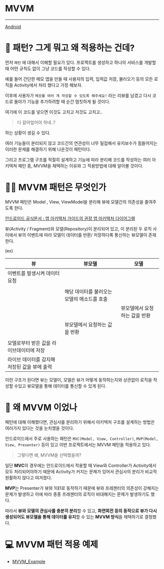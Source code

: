 

# MVVM

-----

[Android](https://blog.yena.io/assets/post-img19/190316-mvvm-detail.png)

# 🤔 패턴? 그게 뭐고 왜 적용하는 건데?

먼저 `패턴` 에 대해서 이해할 필요가 있다. 프로젝트를 생성하고 하나의 서비스를 개발할 때 어떤 규칙도 없이 그냥 코드를 작성할 수 있다.

예를 들어 간단한 메모 앱을 만들 때 사용자의 입력, 입력값 저장, 불러오기 등의 모든 로직을 Activity에서 처리 했다고 가정 해보자.

이후에 사용자가 `메모를 여러 개 작성할 수 있도록 해주세요!` 라는 리뷰를 남겼고 다시 코드로 돌아가 기능을 추가하려할 때 순간 멈칫하게 될 것이다.

여기에 이 코드를 넣으면 이것도 고치고 저것도 고치고..

> 다 갈아엎어야 하네..?

하는 상황이 생길 수 있다.

여러 기능들이 분리되지 않고 코드간의 연관성이 너무 밀접해서 유지보수가 힘들어지는 이러한 문제를 해결하기 위해 나온것이 패턴이다.

그리고 프로그램 구조를 적절히 설계하고 기능에 따라 분리해 코드를 작성하는 여러 아키텍쳐 패턴 중, MVVM을 채택하는 이유와 그 적용방법에 대해 알아볼 것이다.

# 👍🏻 MVVM 패턴은 무엇인가

MVVM 패턴은 Model , View, ViewModel을 분리해 뷰에 모델간의 의존성을 줄여주도록 한다.

[안드로이드 공식문서 : 앱 아키텍처 가이드의 권장 앱 아키텍처 다이어그램](https://developer.android.com/jetpack/guide?gclid=Cj0KCQiA4b2MBhD2ARIsAIrcB-R6TL4d-KXTwXoLs-juzsvCadVFqBiP06TD6jHGsht9wfd4JtbR8kcaAo1YEALw_wcB&gclsrc=aw.ds#common-principles)

뷰(Activity / Fragment)와 모델(Repository)이 분리되어 있고, 이 분리된 두 로직 사이에서 뷰의 이벤트에 따라 모델이 데이터를 반환/ 저장하다록 통신하는 뷰모델이 존재한다.

(ex)

| 뷰                                           | 뷰모델                                      | 모델                          |
| -------------------------------------------- | ------------------------------------------- | ----------------------------- |
| 이벤트를 발생시켜 데이터 요청                |                                             |                               |
|                                              |                                             |                               |
|                                              | 해당 데이터를 불러오는 모델의 메소드를 호출 |                               |
|                                              |                                             | 뷰모델에서 요청하는 값을 반환 |
|                                              | 뷰모델에서 요청하는 값을 반환               |                               |
|                                              |                                             |                               |
| 모델로부터 받은 값을 라이브데이터에 저장     |                                             |                               |
| 라이브 데이터를 감지해 저장된 값을 뷰에 출력 |                                             |                               |

이런 구조가 된다면 뷰는 모델이, 모델은 뷰가 어떻게 동작하는지와 상관없이 로직을 작성할 수있고 뷰모델을 통해 데이터를 통신할 수 있게 된다.

# 👀 왜 MVVM 이었나

패턴에 대해 이해했다면, 관심사를 분리하기 위해서 아키텍처 구조를 설계하는 방법은 여러가지 있다는 것을 눈치챘을 것이다.

안드로이드에서 주로 사용하는 패턴은 `MVC(Model, View, Controller)`, `MVP(Model, View, Presenter)` 등이 있고 이번 프로젝트에서는 MVVM 패턴을 적용하고 있다.

> 그렇다면 왜, MVVM을 선택했을까?

일단 **MVC**의 경우에는 안드로이드에서 적용할 때 View와 Controller가 Activity에서 모두 처리되어야하기 때문에 Activity가 커지는 문제가 있어서 관심사의 분리가 비교적 원활하지 않다고 여겨졌다.

**MVP**는 Presenter가 뷰와 1대1로 동작하기 때문에 뷰와 프레젠터의 의존성이 강해지는 문제가 발생하고 이에 따라 종종 프레젠터의 로직이 비대해지는 문제가 발생하기도 했다.

따라서 **뷰와 모델의 관심사를 충분히 분리**할 수 있고, **화면회전 등의 동작으로 뷰가 다시 생성되어도 뷰모델을 통해 데이터를 유지**할 수 있는 **MVVM 방식**을 채택하기로 결정했다.

# 💻 MVVM 패턴 적용 예제

* [MVVM_Example](https://github.com/yeon0821/Android_Study/tree/main/KotlinApp/Design%20Pattern/MVVM/MVVM_Example)
